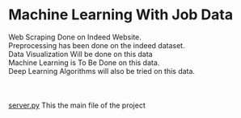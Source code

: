 # Machine Learning With Job Data

Web Scraping Done on Indeed Website. <br>
Preprocessing has been done on the indeed dataset. <br>
Data Visualization Will be done on this data <br>
Machine Learning is To Be Done on this data. <br>
Deep Learning Algorithms will also be tried on this data. <br>
<br><br><br>
[server.py](https://github.com/alvynabranches/Machine_Learning_With_Job_Data/blob/master/server.py) This the main file of the project
